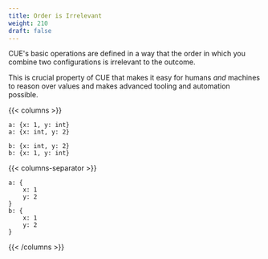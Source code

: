 ```yaml
---
title: Order is Irrelevant
weight: 210
draft: false
---
```


CUE's basic operations are defined in a way that the order in which
you combine two configurations is irrelevant to the outcome.

This is crucial property of CUE
that makes it easy for humans _and_ machines to reason over values and
makes advanced tooling and automation possible.

{{< columns >}}
```{title="order.cue"}
a: {x: 1, y: int}
a: {x: int, y: 2}

b: {x: int, y: 2}
b: {x: 1, y: int}
```
{{< columns-separator >}}

```{title="$ cue eval -i order.cue"}
a: {
    x: 1
    y: 2
}
b: {
    x: 1
    y: 2
}
```
{{< /columns >}}